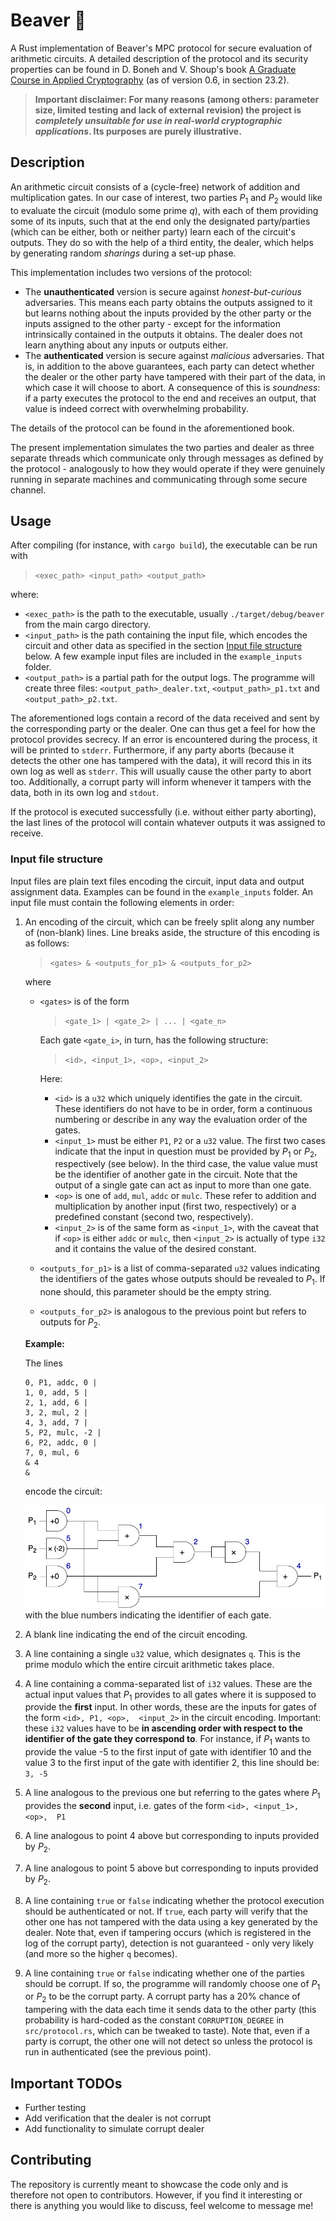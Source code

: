 
# Beaver :beaver:

A Rust implementation of Beaver's MPC protocol for secure evaluation of arithmetic circuits. A detailed description of the protocol and its security properties can be found in D. Boneh and V. Shoup's book [A Graduate Course in Applied Cryptography](http://toc.cryptobook.us) (as of version 0.6, in section 23.2).

> **Important disclaimer: For many reasons (among others: parameter size, limited testing and lack of external revision) the project is *completely unsuitable for use in real-world cryptographic applications*. Its purposes are purely illustrative.**

## Description

An arithmetic circuit consists of a (cycle-free) network of addition and multiplication gates.
In our case of interest, two parties $P_1$ and $P_2$ would like to evaluate the circuit (modulo some prime $q$), with each of them providing some of its inputs, such that at the end only the designated party/parties (which can be either, both or neither party) learn each of the circuit's outputs.
They do so with the help of a third entity, the dealer, which helps by generating random *sharings* during a set-up phase.

This implementation includes two versions of the protocol:
- The **unauthenticated** version is secure against *honest-but-curious* adversaries. 
This means each party obtains the outputs assigned to it but learns nothing about the inputs provided by the other party or the inputs assigned to the other party - except for the information intrinsically contained in the outputs it obtains.
The dealer does not learn anything about any inputs or outputs either.
- The **authenticated** version is secure against *malicious* adversaries.
That is, in addition to the above guarantees, each party can detect whether the dealer or the other party have tampered with their part of the data, in which case it will choose to abort.
A consequence of this is *soundness*: if a party executes the protocol to the end and receives an output, that value is indeed correct with overwhelming probability.

The details of the protocol can be found in the aforementioned book.

The present implementation simulates the two parties and dealer as three separate threads which communicate only through messages as defined by the protocol - analogously to how they would operate if they were genuinely running in separate machines and communicating through some secure channel.

## Usage

After compiling (for instance, with `cargo build`), the executable can be run with
> `<exec_path> <input_path> <output_path>`

where:
- `<exec_path>` is the path to the executable, usually `./target/debug/beaver` from the main cargo directory.
- `<input_path>` is the path containing the input file, which encodes the circuit and other data as specified in the section [Input file structure](#input-file-structure) below. A few example input files are included in the `example_inputs` folder.
- `<output_path>` is a partial path for the output logs. The programme will create three files: `<output_path>_dealer.txt`, `<output_path>_p1.txt` and `<output_path>_p2.txt`.

The aforementioned logs contain a record of the data received and sent by the corresponding party or the dealer.
One can thus get a feel for how the protocol provides secrecy.
If an error is encountered during the process, it will be printed to `stderr`. Furthermore, if any party aborts (because it detects the other one has tampered with the data), it will record this in its own log as well as `stderr`. This will usually cause the other party to abort too. Additionally, a corrupt party will inform whenever it tampers with the data, both in its own log and `stdout`.

If the protocol is executed successfully (i.e. without either party aborting), the last lines of the protocol will contain whatever outputs it was assigned to receive.

### Input file structure

Input files are plain text files encoding the circuit, input data and output assignment data.
Examples can be found in the `example_inputs` folder. An input file must contain the following elements in order:

1. An encoding of the circuit, which can be freely split along any number of (non-blank) lines. Line breaks aside, the structure of this encoding is as follows:
    > `<gates> & <outputs_for_p1> & <outputs_for_p2>`

    where
    * `<gates>` is of the form
        > `<gate_1> | <gate_2> | ... | <gate_n>`

        Each gate `<gate_i>`, in turn, has the following structure:
        > `<id>, <input_1>, <op>, <input_2>`

        Here:
        * `<id>` is a `u32` which uniquely identifies the gate in the circuit. These identifiers do not have to be in order, form a continuous numbering or describe in any way the evaluation order of the gates.
        * `<input_1>` must be either `P1`, `P2` or a `u32` value. The first two cases indicate that the input in question must be provided by $P_1$ or $P_2$, respectively (see below). In the third case, the value value must be the identifier of another gate in the circuit. Note that the output of a single gate can act as input to more than one gate.
        * `<op>` is one of `add`, `mul`, `addc` or `mulc`. These refer to addition and multiplication by another input (first two, respectively) or a predefined constant (second two, respectively).
        * `<input_2>` is of the same form as `<input_1>`, with the caveat that if `<op>` is either `addc` or `mulc`, then `<input_2>` is actually of type `i32` and it contains the value of the desired constant.
    
    * `<outputs_for_p1>` is a list of comma-separated `u32` values indicating the identifiers of the gates whose outputs should be revealed to $P_1$. If none should, this parameter should be the empty string.
    * `<outputs_for_p2>` is analogous to the previous point but refers to outputs for $P_2$.

    **Example:**

    The lines
    ```
    0, P1, addc, 0 |
    1, 0, add, 5 |
    2, 1, add, 6 |
    3, 2, mul, 2 |
    4, 3, add, 7 |
    5, P2, mulc, -2 |
    6, P2, addc, 0 |
    7, 0, mul, 6
    & 4
    &
    ```

    encode the circuit:

    ![Example circuit](./img/diagram_beaver_circuit.jpeg) with the blue numbers indicating the identifier of each gate.


2. A blank line indicating the end of the circuit encoding.

3. A line containing a single `u32` value, which designates `q`. This is the prime modulo which the entire circuit arithmetic takes place.

4. A line containing a comma-separated list of `i32` values. These are the actual input values that $P_1$ provides to all gates where it is supposed to provide the **first** input. In other words, these are the inputs for gates of the form `<id>, P1, <op>,  <input_2>` in the circuit encoding. Important: these `i32` values have to be **in ascending order with respect to the identifier of the gate they correspond to**. For instance, if $P_1$ wants to provide the value -5 to the first input of gate with identifier 10 and the value 3 to the first input of the gate with identifier 2, this line should be: `3, -5`

5. A line analogous to the previous one but referring to the gates where $P_1$ provides the **second** input, i.e. gates of the form `<id>, <input_1>, <op>,  P1`

6. A line analogous to point 4 above but corresponding to inputs provided by $P_2$.

7. A line analogous to point 5 above but corresponding to inputs provided by $P_2$.

8. A line containing `true` or `false` indicating whether the protocol execution should be authenticated or not. If `true`, each party will verify that the other one has not tampered with the data using a key generated by the dealer. Note that, even if tampering occurs (which is registered in the log of the corrupt party), detection is not guaranteed - only very likely (and more so the higher `q` becomes).

9. A line containing `true` or `false` indicating whether one of the parties should be corrupt. If so, the programme will randomly choose one of $P_1$ or $P_2$ to be the corrupt party. A corrupt party has a 20% chance of tampering with the data each time it sends data to the other party (this probability is hard-coded as the constant `CORRUPTION_DEGREE` in `src/protocol.rs`, which can be tweaked to taste). Note that, even if a party is corrupt, the other one will not detect so unless the protocol is run in authenticated (see the previous point).

## Important TODOs

- Further testing
- Add verification that the dealer is not corrupt
- Add functionality to simulate corrupt dealer

## Contributing
The repository is currently meant to showcase the code only and is therefore not open to contributors. However, if you find it interesting or there is anything you would like to discuss, feel welcome to message me!

